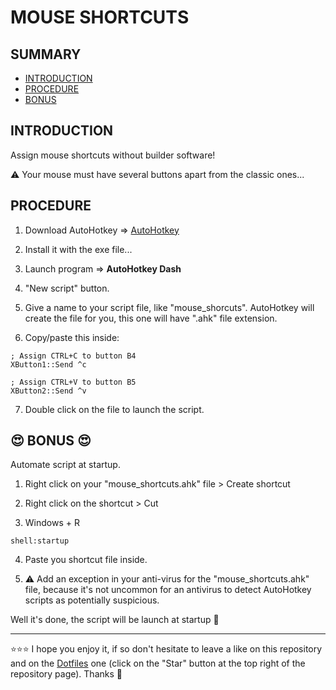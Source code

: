 # MOUSE SHORTCUTS

## SUMMARY
- [INTRODUCTION](#introduction)
- [PROCEDURE](#procedure)
- [BONUS](#bonus)

## INTRODUCTION
Assign mouse shortcuts without builder software!  

⚠️ Your mouse must have several buttons apart from the classic ones...

## PROCEDURE
1. Download AutoHotkey => [AutoHotkey](https://www.autohotkey.com/)

2. Install it with the exe file...  

3. Launch program => **AutoHotkey Dash**  

4. "New script" button.  

5. Give a name to your script file, like "mouse_shorcuts". AutoHotkey will create the file for you, this one will have ".ahk" file extension.  

6. Copy/paste this inside:
```shell
; Assign CTRL+C to button B4
XButton1::Send ^c

; Assign CTRL+V to button B5
XButton2::Send ^v
```
7. Double click on the file to launch the script.  

## 😍 BONUS 😍
Automate script at startup.  

1. Right click on your "mouse_shortcuts.ahk" file > Create shortcut  

2. Right click on the shortcut > Cut  

3. Windows + R
```shell
shell:startup
```
4. Paste you shortcut file inside.  

5. ⚠️ Add an exception in your anti-virus for the "mouse_shortcuts.ahk" file, because it's not uncommon for an antivirus to detect AutoHotkey scripts as potentially suspicious.

Well it's done, the script will be launch at startup 🤙

***

⭐⭐⭐ I hope you enjoy it, if so don't hesitate to leave a like on this repository and on the [Dotfiles](https://github.com/EmmanuelLefevre/Dotfiles) one (click on the "Star" button at the top right of the repository page). Thanks 🤗
